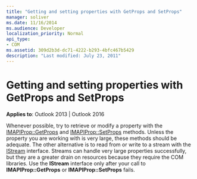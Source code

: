 ```yaml
---
title: "Getting and setting properties with GetProps and SetProps"
manager: soliver
ms.date: 11/16/2014
ms.audience: Developer
localization_priority: Normal
api_type:
- COM
ms.assetid: 309d2b3d-dc71-4222-b293-4bfc467b5429
description: "Last modified: July 23, 2011"
---
```


# Getting and setting properties with GetProps and SetProps
 
**Applies to**: Outlook 2013 | Outlook 2016 
  
Whenever possible, try to retrieve or modify a property with the [IMAPIProp::GetProps](imapiprop-getprops.md) and [IMAPIProp::SetProps](imapiprop-setprops.md) methods. Unless the property you are working with is very large, these methods should be adequate. The other alternative is to read from or write to a stream with the [IStream](http://msdn.microsoft.com/en-us/library/aa380034%28VS.85%29.aspx) interface. Streams can handle very large properties successfully, but they are a greater drain on resources because they require the COM libraries. Use the **IStream** interface only after your call to **IMAPIProp::GetProps** or **IMAPIProp::SetProps** fails. 
  

